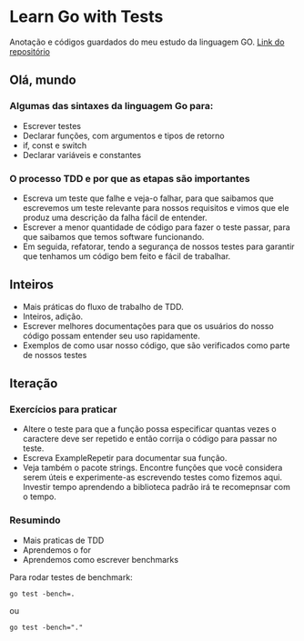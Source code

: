 # Learn Go with Tests

Anotação e códigos guardados do meu estudo da linguagem GO.
[Link do repositório](https://github.com/quii/learn-go-with-tests)

## Olá, mundo
### Algumas das sintaxes da linguagem Go para:
* Escrever testes
* Declarar funções, com argumentos e tipos de retorno
* if, const e switch
* Declarar variáveis e constantes

### O processo TDD e por que as etapas são importantes
* Escreva um teste que falhe e veja-o falhar, para que saibamos que escrevemos um teste relevante para nossos requisitos e vimos que ele produz uma descrição da falha fácil de entender.
* Escrever a menor quantidade de código para fazer o teste passar, para que saibamos que temos software funcionando.
* Em seguida, refatorar, tendo a segurança de nossos testes para garantir que tenhamos um código bem feito e fácil de trabalhar.

## Inteiros
* Mais práticas do fluxo de trabalho de TDD.
* Inteiros, adição.
* Escrever melhores documentações para que os usuários do nosso código possam entender seu uso rapidamente.
* Exemplos de como usar nosso código, que são verificados como parte de nossos testes

## Iteração
### Exercícios para praticar
* Altere o teste para que a função possa especificar quantas vezes o caractere deve ser repetido e então corrija o código para passar no teste.
* Escreva ExampleRepetir para documentar sua função.
* Veja também o pacote strings. Encontre funções que você considera serem úteis e experimente-as escrevendo testes como fizemos aqui. Investir tempo aprendendo a biblioteca padrão irá te recomepnsar com o tempo.

### Resumindo
* Mais praticas de TDD
* Aprendemos o for
* Aprendemos como escrever benchmarks

Para rodar testes de benchmark:

```
go test -bench=.
```
ou
```
go test -bench="."
```

